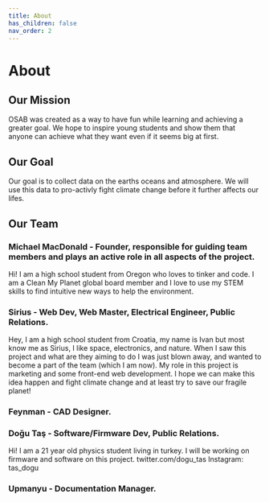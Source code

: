 ```yaml
---
title: About
has_children: false
nav_order: 2
---
```


# About

## Our Mission
OSAB was created as a way to have fun while learning and achieving a greater goal. We hope to inspire young students and show them that anyone can achieve what they want even if it seems big at first.

## Our Goal
Our goal is to collect data on the earths oceans and atmosphere. We will use this data to pro-activly fight climate change before it further affects our lifes.

## Our Team

### Michael MacDonald - Founder, responsible for guiding team members and plays an active role in all aspects of the project.
Hi! I am a high school student from Oregon who loves to tinker and code. I am a Clean My Planet global board member and I love to use my STEM skills to find intuitive new ways to help the environment.

### Sirius - Web Dev, Web Master, Electrical Engineer, Public Relations.
Hey, I am a high school student from Croatia, my name is Ivan but most know me as Sirius, I like space, electronics, and nature. When I saw this project and what are they aiming to do I was just blown away, and wanted to become a part of the team (which I am now). My role in this project is marketing and some front-end web development. I hope we can make this idea happen and fight climate change and at least try to save our fragile planet!

### Feynman - CAD Designer.

### Doğu Taş - Software/Firmware Dev, Public Relations.
Hi! I am a 21 year old physics student living in turkey. I will be working on firmware and software on this project.
twitter.com/dogu_tas
Instagram: tas_dogu

### Upmanyu - Documentation Manager.
